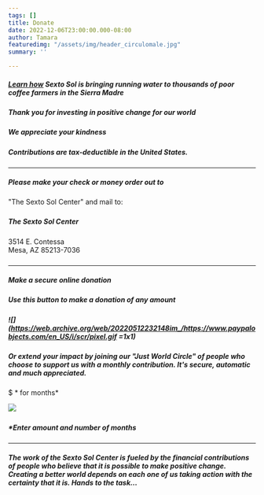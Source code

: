 ```yaml
---
tags: []
title: Donate
date: 2022-12-06T23:00:00.000-08:00
author: Tamara
featuredimg: "/assets/img/header_circulomale.jpg"
summary: ''

---
```

##### [Learn how](https://web.archive.org/web/20220512232148/http://www.sextosol.org/Water_Projects.html) Sexto Sol is bringing running water to thousands of poor coffee farmers in the Sierra Madre

##### Thank you for investing in positive change for our world

##### We appreciate your kindness

##### Contributions are tax-deductible in the United States.

***

##### Please make your check or money order out to   
 "The Sexto Sol Center" and mail to:

##### 

##### The Sexto Sol Center  
 3514 E. Contessa  
 Mesa, AZ 85213-7036 

##### 

***

##### Make a secure online donation

##### Use this button to make a donation of any amount

##### 

##### ![](https://web.archive.org/web/20220512232148im_/https://www.paypalobjects.com/en_US/i/scr/pixel.gif =1x1)

##### 

##### Or extend your impact by joining our "Just World Circle" of people who choose to support us with a monthly contribution. It's secure, automatic and much appreciated.

##### 

#####   
$ * for months*  
  
   
![](/assets/img/btn_donatecc_lg.gif)

##### 

##### *Enter amount and number of months

##### 

***

##### The work of the Sexto Sol Center is fueled by the financial contributions of people who believe that it is possible to make positive change. Creating a better world depends on each one of us taking action with the certainty that it is. Hands to the task...